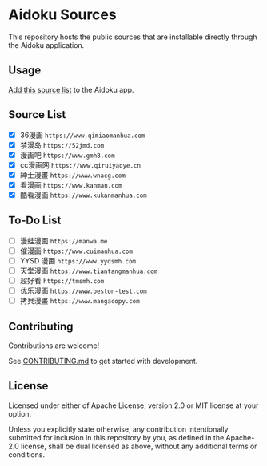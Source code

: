 # Aidoku Sources
This repository hosts the public sources that are installable directly through the Aidoku application.

## Usage
[Add this source list](https://aidoku.app/add-source-list/?url=https://raw.githubusercontent.com/WhisperKit/zh-sources/gh-pages/) to the Aidoku app.

## Source List

- [x] 36漫画 `https://www.qimiaomanhua.com`
- [x] 禁漫岛 `https://52jmd.com`
- [x] 漫画吧 `https://www.gmh8.com`
- [x] cc漫画网 `https://www.qiruiyaoye.cn`
- [x] 紳士漫畫 `https://www.wnacg.com`
- [x] 看漫画 `https://www.kanman.com`
- [x] 酷看漫画 `https://www.kukanmanhua.com`

## To-Do List

- [ ] 漫蛙漫画 `https://manwa.me`
- [ ] 催漫画 `https://www.cuimanhua.com`
- [ ] YYSD 漫画 `https://www.yydsmh.com`
- [ ] 天堂漫画 `https://www.tiantangmanhua.com`
- [ ] 超好看 `https://tmsmh.com`
- [ ] 优乐漫画 `https://www.beston-test.com`
- [ ] 拷貝漫畫 `https://www.mangacopy.com`

## Contributing
Contributions are welcome!

See [CONTRIBUTING.md](./.github/CONTRIBUTING.md) to get started with development.

## License
Licensed under either of Apache License, version 2.0 or MIT license at your option.

Unless you explicitly state otherwise, any contribution intentionally submitted for inclusion in this repository by you, as defined in the Apache-2.0 license, shall be dual licensed as above, without any additional terms or conditions.
